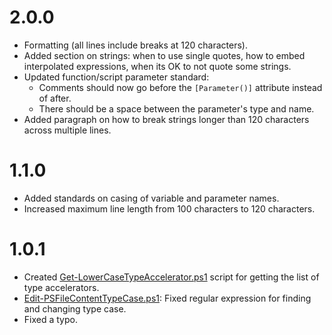 
# 2.0.0

* Formatting (all lines include breaks at 120 characters).
* Added section on strings: when to use single quotes, how to embed interpolated expressions, when its OK to not quote
  some strings.
* Updated function/script parameter standard:
  * Comments should now go before the `[Parameter()]` attribute instead of after.
  * There should be a space between the parameter's type and name.
* Added paragraph on how to break strings longer than 120 characters across multiple lines.


# 1.1.0

* Added standards on casing of variable and parameter names.
* Increased maximum line length from 100 characters to 120 characters.


# 1.0.1

* Created [Get-LowerCaseTypeAccelerator.ps1](Get-LowerCaseTypeAccelerator.ps1) script for getting the list of type
  accelerators.
* [Edit-PSFileContentTypeCase.ps1](Edit-PSFileContentTypeCase.ps1): Fixed regular expression for finding and changing
  type case.
* Fixed a typo.